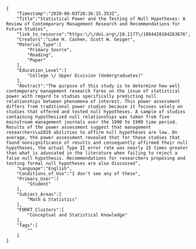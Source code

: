
    {
        "Timestamp":"2020-06-03T20:36:15.353Z",
        "Title":"Statistical Power and the Testing of Null Hypotheses: A Review of Contemporary Management Research and Recommendations for Future Studies",
        "link_to_resource":"https:\/\/doi.org\/10.1177\/1094428104263676",
        "Creators":"Luke H. Cashen, Scott W. Geiger",
        "Material_Type":[
            "Primary Source",
            "Reading",
            "Paper"
        ],
        "Education_Level":[
            "College \/ Upper Division (Undergraduates)"
        ],
        "Abstract":"The purpose of this study is to determine how well contemporary management research fares on the issue of statistical power with regard to studies specifically predicting null relationships between phenomena of interest. This power assessment differs from traditional power studies because it focuses solely on studies that offered and tested null hypotheses. A sample of studies containing hypothesized null relationships was taken from five mainstream management journals over the 1990 to 1999 time period. Results of the power assessment suggest that management researchers\u2019 abilities to affirm null hypotheses are low. On average, the power assessment revealed that for those studies that found nonsignificance of results and consequently affirmed their null hypotheses, the actual Type II error rate was nearly 15 times greater than what is advocated in the literature when failing to reject a false null hypothesis. Recommendations for researchers proposing and testing formal null hypotheses are also discussed",
        "Language":"English",
        "Conditions_of_Use":"I don't see any of these",
        "Primary_User":[
            "Student"
        ],
        "Subject_Areas":[
            "Math & Statistics"
        ],
        "FORRT_Clusters":[
            "Conceptual and Statistical Knowledge"
        ],
        "Tags":[
            ""
        ]
    }
